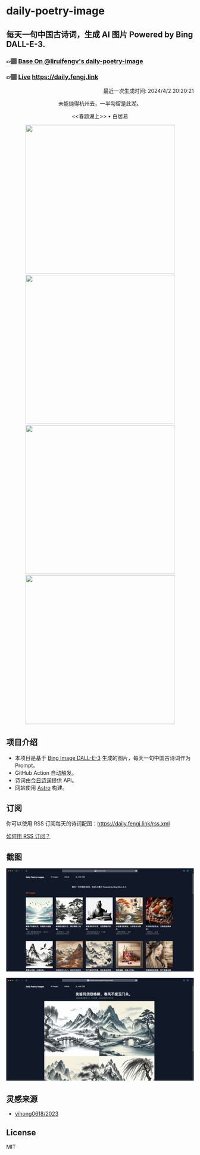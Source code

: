 
# daily-poetry-image

## 每天一句中国古诗词，生成 AI 图片 Powered by Bing DALL-E-3.

### 👉🏽 [Base On @liruifengv's daily-poetry-image](https://github.com/liruifengv/daily-poetry-image)

### 👉🏽 [Live](https://daily.fengj.link) https://daily.fengj.link

<p align="right">
  最近一次生成时间: 2024/4/2 20:20:21
</p>
<p align="center">
未能抛得杭州去，一半勾留是此湖。
</p>
<p align="center">
<<春题湖上>> • 白居易
</p>
<p align="center">
<img src="https://tse1.mm.bing.net/th/id/OIG2.vflWWCE5.ELhL2n0UMKb" height="400" width="400" />
<img src="https://tse1.mm.bing.net/th/id/OIG2.MDoOo3fw4q.aE_fzNknF" height="400" width="400" />
<img src="https://tse3.mm.bing.net/th/id/OIG2.a4oONSLx_GVQFMNkj3ha" height="400" width="400" />
<img src="https://tse3.mm.bing.net/th/id/OIG2.CW5whlEiL4BRWL5EnNFj" height="400" width="400" />
</p>

## 项目介绍

-   本项目是基于 [Bing Image DALL-E-3](https://www.bing.com/images/create) 生成的图片，每天一句中国古诗词作为 Prompt。
-   GitHub Action 自动触发。
-   诗词由[今日诗词](https://www.jinrishici.com/)提供 API。
-   网站使用 [Astro](https://astro.build) 构建。

## 订阅

你可以使用 RSS 订阅每天的诗词配图：https://daily.fengj.link/rss.xml

[如何用 RSS 订阅？](https://zhuanlan.zhihu.com/p/55026716)

## 截图

![图片列表](./screenshots/Snipaste_2023-12-28_21-00-26.png)

![图片详情](./screenshots/Snipaste_2023-12-28_21-00-53.png)

## 灵感来源

-   [yihong0618/2023](https://github.com/yihong0618/2023)

## License

MIT
